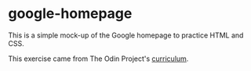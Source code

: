 # google-homepage

This is a simple mock-up of the Google homepage to practice HTML and CSS.

This exercise came from The Odin Project's [curriculum](http://www.theodinproject.com/web-development-101/html-css).
